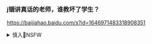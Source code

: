 ### j锢讲真话的老师，谁教坏了学生？
https://baijiahao.baidu.com/s?id=1646971483318908351

<details><summary>慎入🔞NSFW</summary>

Not Safe For Work
<img src="https://upload.wikimedia.org/wikipedia/commons/thumb/d/d3/Biohazard_Symbol_Specification.png/210px-Biohazard_Symbol_Specification.png">

<details><summary><b>风险自理Use At Your Own Risk🈲</summary>

### 1966－6我经历的停课闹g命
http://www.mjlsh.org/Book.aspx?cid=4&tid=1518

也有些高中生则仿佛突然长大成人了，开始贴老师的大字报，目标是平日要求学生严格一点的老师。学着rm日报社论的口吻，把那些老师斥为“散布资产j级、修正主义毒素的牛鬼蛇神

</details>
</details>
